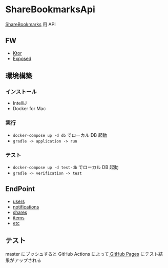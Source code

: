 # ShareBookmarksApi

[ShareBookmarks](https://github.com/bvlion/ShareBookmarks) 用 API 

## FW

- [Ktor](https://ktor.io/)
- [Exposed](https://github.com/JetBrains/Exposed/wiki/DSL)

## 環境構築

### インストール

- IntelliJ
- Docker for Mac

### 実行

- `docker-compose up -d db` でローカル DB 起動
- `gradle -> application -> run`

### テスト

- `docker-compose up -d test-db` でローカル DB 起動
- `gradle -> verification -> test`

## EndPoint

- [users](/doc/users.md)
- [notifications](/doc/notifications.md)
- [shares](/doc/shares.md)
- [items](/doc/items.md)
- [etc](/doc/etc.md)

## テスト

master にプッシュすると GitHub Actions によって[ GitHub Pages](https://bvlion.github.io/ShareBookmarksApi/index.html) にテスト結果がアップされる  